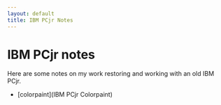 ```yaml
---
layout: default
title: IBM PCjr Notes
---
```


# IBM PCjr notes

Here are some notes on my work restoring and working with
an old IBM PCjr.

 * [colorpaint](IBM PCjr Colorpaint)

